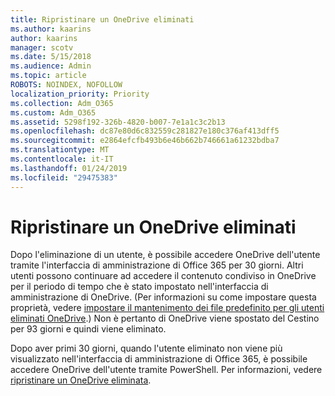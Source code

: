 ```yaml
---
title: Ripristinare un OneDrive eliminati
ms.author: kaarins
author: kaarins
manager: scotv
ms.date: 5/15/2018
ms.audience: Admin
ms.topic: article
ROBOTS: NOINDEX, NOFOLLOW
localization_priority: Priority
ms.collection: Adm_O365
ms.custom: Adm_O365
ms.assetid: 5298f192-326b-4820-b007-7e1a1c3c2b13
ms.openlocfilehash: dc87e80d6c832559c281827e180c376af413dff5
ms.sourcegitcommit: e2864efcfb493b6e46b662b746661a61232bdba7
ms.translationtype: MT
ms.contentlocale: it-IT
ms.lasthandoff: 01/24/2019
ms.locfileid: "29475383"
---
```

# <a name="restore-a-deleted-onedrive"></a>Ripristinare un OneDrive eliminati

Dopo l'eliminazione di un utente, è possibile accedere OneDrive dell'utente tramite l'interfaccia di amministrazione di Office 365 per 30 giorni. Altri utenti possono continuare ad accedere il contenuto condiviso in OneDrive per il periodo di tempo che è stato impostato nell'interfaccia di amministrazione di OneDrive. (Per informazioni su come impostare questa proprietà, vedere [impostare il mantenimento dei file predefinito per gli utenti eliminati OneDrive](https://go.microsoft.com/fwlink/?linkid=874267).) Non è pertanto di OneDrive viene spostato del Cestino per 93 giorni e quindi viene eliminato.
  
Dopo aver primi 30 giorni, quando l'utente eliminato non viene più visualizzato nell'interfaccia di amministrazione di Office 365, è possibile accedere OneDrive dell'utente tramite PowerShell. Per informazioni, vedere [ripristinare un OneDrive eliminata](https://go.microsoft.com/fwlink/?linkid=874269).
  

